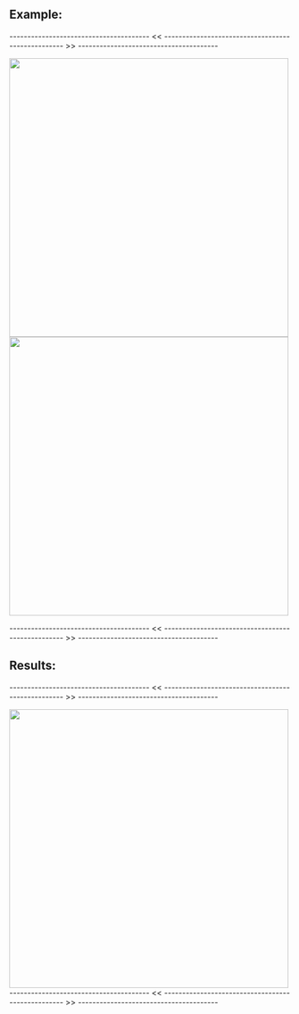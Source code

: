 ## Example:
--------------------------------------- << -------------------------------------------------- >> ---------------------------------------

<div style="max-width:500px;">
  <img src="![image](https://github.com/user-attachments/assets/35bf8217-5a12-4730-8bfa-dcf1bf2fe088)
" width="500" height="auto">
  <img src="![image](https://github.com/user-attachments/assets/e8e0914e-52cb-4e3a-8408-bbe0efba2681)
" width="500" height="auto">
</div>

--------------------------------------- << -------------------------------------------------- >> ---------------------------------------

## Results:
--------------------------------------- << -------------------------------------------------- >> ---------------------------------------
<div style="max-width:500px;">
  <img src="![image](https://github.com/user-attachments/assets/1cf627ed-6147-41c6-a6c8-55ba58fb7eab)
f" width="500" height="auto">
</div>
--------------------------------------- << -------------------------------------------------- >> ---------------------------------------
